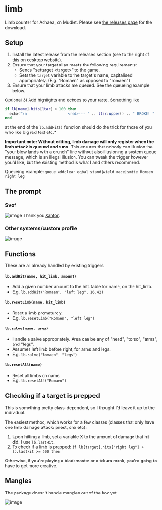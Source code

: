 # limb
Limb counter for Achaea, on Mudlet. Please see [the releases page](https://github.com/27theo/limb/releases) for the download.

## Setup

 1) Install the latest release from the releases section (see to the right of this on desktop website).
 2) Ensure that your target alias meets the following requirements:
     - Sends "settarget \<target\>" to the game.
     - Sets the `target` variable to the target's name, capitalised appropriately. (E.g. "Romaen" as opposed to "romaen")
 3) Ensure that your limb attacks are queued. See the queueing example below.

Optional 3) Add highlights and echoes to your taste. Something like 

```lua
if lb[name].hits[ltar] > 100 then
  echo("\n                   <red>--- " .. ltar:upper() .. " BROKE! " .. ltar:upper() .. " BROKE! ---\n")
end
```

at the end of the `lb.addHit()` function should do the trick for those of you who like big red text etc.*

**Important note: Without editing, limb damage will only register when the limb attack is queued and runs.** This ensures that nobody can illusion the "your blow lands with a crunch" line without also illusioning a system queue message, which is an illegal illusion. You can tweak the trigger however you'd like, but the existing method is what I and others recommend.

Queueing example: `queue addclear eqbal stand|wield mace|smite Romaen right leg`

## The prompt

### Svof

![image](https://user-images.githubusercontent.com/76885241/137488080-0e16bd2e-c21d-4cec-907d-9cb877da34e4.png)
Thank you [Xanton](https://forums.achaea.com/profile/Xanton).

### Other systems/custom profile

![image](https://user-images.githubusercontent.com/76885241/137489978-63c82c56-4f54-4b3e-affb-3a53fcfa7ef6.png)

## Functions

These are all already handled by existing triggers.

#### `lb.addHit(name, hit_limb, amount)`

 - Add a given number amount to the hits table for name, on the hit_limb.
 - E.g. `lb.addHit("Romaen", "left leg", 16.42)`

#### `lb.resetLimb(name, hit_limb)`

 - Reset a limb prematurely.
 - E.g. `lb.resetLimb("Romaen", "left leg")`

#### `lb.salve(name, area)`

 - Handle a salve appropriately. Area can be any of "head", "torso", "arms", and "legs".
 - Assumes left limb before right, for arms and legs.
 - E.g. `lb.salve("Romaen", "legs")`

#### `lb.resetAll(name)`

 - Reset all limbs on name.
 - E.g. `lb.resetAll("Romaen")`

## Checking if a target is prepped

This is something pretty class-dependent, so I thought I'd leave it up to the individual. 

The easiest method, which works for a few classes (classes that only have one limb damage attack: priest, snb etc):
 1) Upon hitting a limb, set a variable X to the amount of damage that hit did. I use `lb.lastHit`.
 2) To check if a limb is prepped: `if lb[target].hits["right leg"] + lb.lastHit >= 100 then`

Otherwise, if you're playing a blademaster or a tekura monk, you're going to have to get more creative.

## Mangles

The package doesn't handle mangles out of the box yet.

![image](https://user-images.githubusercontent.com/76885241/137416758-038922a7-7b4d-45b7-8744-a02718a02545.png)
